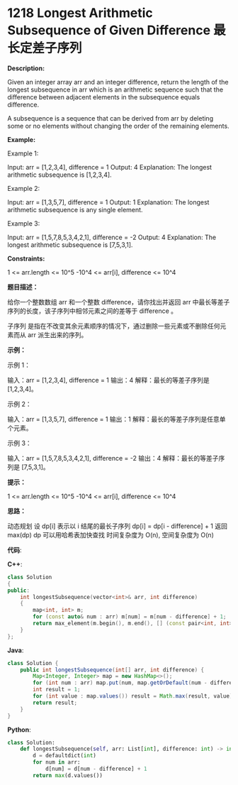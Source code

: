 # 1218 Longest Arithmetic Subsequence of Given Difference 最长定差子序列

__Description:__

Given an integer array arr and an integer difference, return the length of the longest subsequence in arr which is an arithmetic sequence such that the difference between adjacent elements in the subsequence equals difference.

A subsequence is a sequence that can be derived from arr by deleting some or no elements without changing the order of the remaining elements.

__Example:__

Example 1:

Input: arr = [1,2,3,4], difference = 1
Output: 4
Explanation: The longest arithmetic subsequence is [1,2,3,4].

Example 2:

Input: arr = [1,3,5,7], difference = 1
Output: 1
Explanation: The longest arithmetic subsequence is any single element.

Example 3:

Input: arr = [1,5,7,8,5,3,4,2,1], difference = -2
Output: 4
Explanation: The longest arithmetic subsequence is [7,5,3,1].

__Constraints:__

1 <= arr.length <= 10^5
-10^4 <= arr[i], difference <= 10^4

__题目描述：__

给你一个整数数组 arr 和一个整数 difference，请你找出并返回 arr 中最长等差子序列的长度，该子序列中相邻元素之间的差等于 difference 。

子序列 是指在不改变其余元素顺序的情况下，通过删除一些元素或不删除任何元素而从 arr 派生出来的序列。

__示例：__

示例 1：

输入：arr = [1,2,3,4], difference = 1
输出：4
解释：最长的等差子序列是 [1,2,3,4]。

示例 2：

输入：arr = [1,3,5,7], difference = 1
输出：1
解释：最长的等差子序列是任意单个元素。

示例 3：

输入：arr = [1,5,7,8,5,3,4,2,1], difference = -2
输出：4
解释：最长的等差子序列是 [7,5,3,1]。

__提示：__

1 <= arr.length <= 10^5
-10^4 <= arr[i], difference <= 10^4

__思路：__

动态规划
设 dp[i] 表示以 i 结尾的最长子序列
dp[i] = dp[i - difference] + 1
返回 max(dp)
dp 可以用哈希表加快查找
时间复杂度为 O(n), 空间复杂度为 O(n)

__代码__:

__C++__:

```C++
class Solution 
{
public:
    int longestSubsequence(vector<int>& arr, int difference) 
    {
        map<int, int> m;
        for (const auto& num : arr) m[num] = m[num - difference] + 1;
        return max_element(m.begin(), m.end(), [] (const pair<int, int>& a, const pair<int, int>& b) -> bool { return a.second < b.second; } ) -> second;
    }
};
```

__Java__:

```Java
class Solution {
    public int longestSubsequence(int[] arr, int difference) {
        Map<Integer, Integer> map = new HashMap<>();
        for (int num : arr) map.put(num, map.getOrDefault(num - difference, 0) + 1);
        int result = 1;
        for (int value : map.values()) result = Math.max(result, value);
        return result;
    }
}
```

__Python__:

```Python
class Solution:
    def longestSubsequence(self, arr: List[int], difference: int) -> int:
        d = defaultdict(int)
        for num in arr:
            d[num] = d[num - difference] + 1
        return max(d.values())
```
